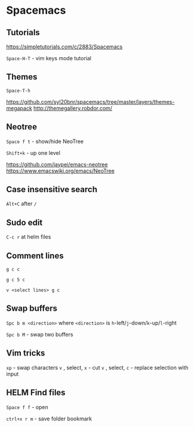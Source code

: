 Spacemacs
=========

Tutorials
---------

https://simpletutorials.com/c/2883/Spacemacs

`Space-H-T` - vim keys mode tutorial

Themes
------

`Space-T-h`

https://github.com/syl20bnr/spacemacs/tree/master/layers/themes-megapack
http://themegallery.robdor.com/

Neotree
-------

`Space f t` - show/hide NeoTree

`Shift+k` - up one level

https://github.com/jaypei/emacs-neotree
https://www.emacswiki.org/emacs/NeoTree

Case insensitive search
-----------------------

`Alt+C` after `/`

Sudo edit
---------

`C-c r` at helm files

Comment lines
-------------

`g c c`

`g c 5 c`

`v <select lines> g c`

Swap buffers
------------

`Spc b m <direction>` where `<direction>` is `h`-left/`j`-down/`k`-up/`l`-right

`Spc b M` - swap two buffers

Vim tricks
----------

`xp` - swap characters
`v` , select, `x` - cut
`v` , select, `c` - replace selection with input

HELM Find files
---------------

`Space f f` - open

`ctrl+x r m` - save folder bookmark
